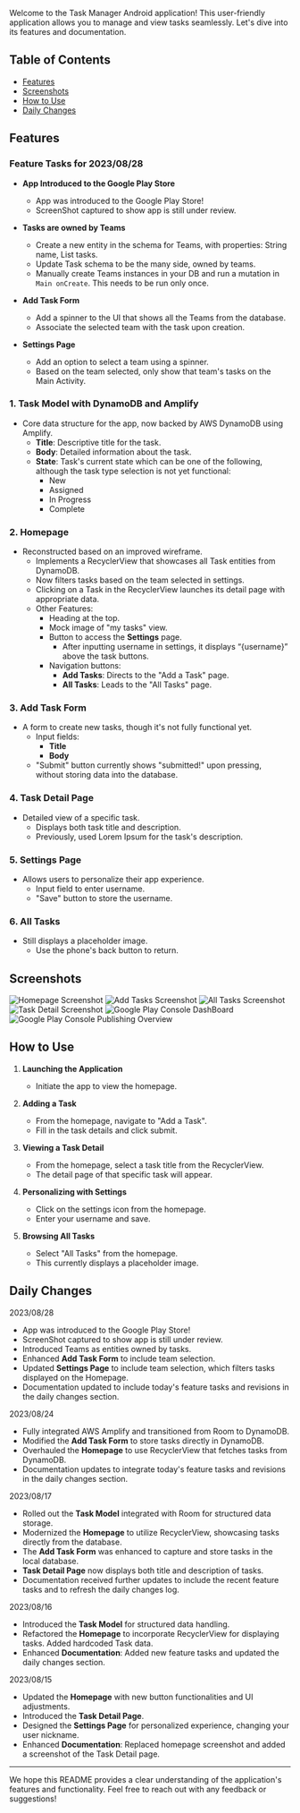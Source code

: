 Welcome to the Task Manager Android application! This user-friendly application allows you to manage and view tasks seamlessly. Let's dive into its features and documentation.

## Table of Contents
- [Features](#features)
- [Screenshots](#screenshots)
- [How to Use](#how-to-use)
- [Daily Changes](#daily-changes)

## Features

### Feature Tasks for 2023/08/28

- **App Introduced to the Google Play Store**
    - App was introduced to the Google Play Store!
    - ScreenShot captured to show app is still under review.

- **Tasks are owned by Teams**
    - Create a new entity in the schema for Teams, with properties: String name, List<Task> tasks.
    - Update Task schema to be the many side, owned by teams.
    - Manually create Teams instances in your DB and run a mutation in `Main onCreate`. This needs to be run only once.

- **Add Task Form**
    - Add a spinner to the UI that shows all the Teams from the database.
    - Associate the selected team with the task upon creation.

- **Settings Page**
    - Add an option to select a team using a spinner.
    - Based on the team selected, only show that team's tasks on the Main Activity.

### 1. **Task Model with DynamoDB and Amplify**
- Core data structure for the app, now backed by AWS DynamoDB using Amplify.
    - **Title**: Descriptive title for the task.
    - **Body**: Detailed information about the task.
    - **State**: Task's current state which can be one of the following, although the task type selection is not yet functional:
        - New
        - Assigned
        - In Progress
        - Complete

### 2. **Homepage**
- Reconstructed based on an improved wireframe.
    - Implements a RecyclerView that showcases all Task entities from DynamoDB.
    - Now filters tasks based on the team selected in settings.
    - Clicking on a Task in the RecyclerView launches its detail page with appropriate data.
    - Other Features:
        - Heading at the top.
        - Mock image of "my tasks" view.
        - Button to access the **Settings** page.
            - After inputting username in settings, it displays “{username}” above the task buttons.
        - Navigation buttons:
            - **Add Tasks**: Directs to the "Add a Task" page.
            - **All Tasks**: Leads to the "All Tasks" page.

### 3. **Add Task Form**
- A form to create new tasks, though it's not fully functional yet.
    - Input fields:
        - **Title**
        - **Body**
    - "Submit" button currently shows "submitted!" upon pressing, without storing data into the database.

### 4. **Task Detail Page**
- Detailed view of a specific task.
    - Displays both task title and description.
    - Previously, used Lorem Ipsum for the task's description.

### 5. **Settings Page**
- Allows users to personalize their app experience.
    - Input field to enter username.
    - "Save" button to store the username.

### 6. **All Tasks**
- Still displays a placeholder image.
    - Use the phone's back button to return.

## Screenshots

![Homepage Screenshot](images/taskmaster_home.png)
![Add Tasks Screenshot](images/taskmaster_add_tasks.png)
![All Tasks Screenshot](images/taskmaster_all_tasks.png)
![Task Detail Screenshot](images/taskmaster_tasks_detail.png)
![Google Play Console DashBoard](images/google_play_console_dashboard.png)
![Google Play Console Publishing Overview](images/google_play_console_publishing_overview.png)


## How to Use

1. **Launching the Application**
    - Initiate the app to view the homepage.

2. **Adding a Task**
    - From the homepage, navigate to "Add a Task".
    - Fill in the task details and click submit.

3. **Viewing a Task Detail**
    - From the homepage, select a task title from the RecyclerView.
    - The detail page of that specific task will appear.

4. **Personalizing with Settings**
    - Click on the settings icon from the homepage.
    - Enter your username and save.

5. **Browsing All Tasks**
    - Select "All Tasks" from the homepage.
    - This currently displays a placeholder image.

## Daily Changes

2023/08/28
- App was introduced to the Google Play Store!
- ScreenShot captured to show app is still under review.
- Introduced Teams as entities owned by tasks.
- Enhanced **Add Task Form** to include team selection.
- Updated **Settings Page** to include team selection, which filters tasks displayed on the Homepage.
- Documentation updated to include today's feature tasks and revisions in the daily changes section.

2023/08/24
- Fully integrated AWS Amplify and transitioned from Room to DynamoDB.
- Modified the **Add Task Form** to store tasks directly in DynamoDB.
- Overhauled the **Homepage** to use RecyclerView that fetches tasks from DynamoDB.
- Documentation updates to integrate today's feature tasks and revisions in the daily changes section.

2023/08/17
- Rolled out the **Task Model** integrated with Room for structured data storage.
- Modernized the **Homepage** to utilize RecyclerView, showcasing tasks directly from the database.
- The **Add Task Form** was enhanced to capture and store tasks in the local database.
- **Task Detail Page** now displays both title and description of tasks.
- Documentation received further updates to include the recent feature tasks and to refresh the daily changes log.

2023/08/16
- Introduced the **Task Model** for structured data handling.
- Refactored the **Homepage** to incorporate RecyclerView for displaying tasks. Added hardcoded Task data.
- Enhanced **Documentation**: Added new feature tasks and updated the daily changes section.

2023/08/15
- Updated the **Homepage** with new button functionalities and UI adjustments.
- Introduced the **Task Detail Page**.
- Designed the **Settings Page** for personalized experience, changing your user nickname.
- Enhanced **Documentation**: Replaced homepage screenshot and added a screenshot of the Task Detail page.

---

[//]: # (The how to was generated by ChatGPT)
We hope this README provides a clear understanding of the application's features and functionality. Feel free to reach out with any feedback or suggestions!
